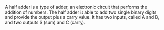 A half adder is a type of adder, an electronic circuit that performs the addition of numbers. The half adder is able to add two single binary digits and provide the output plus a carry value. It has two inputs, called A and B, and two outputs S (sum) and C (carry).

